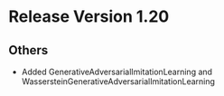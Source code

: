 # Release Version 1.20

## Others

* Added GenerativeAdversarialImitationLearning and WassersteinGenerativeAdversarialImitationLearning